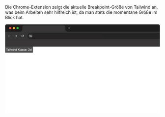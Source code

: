 Die Chrome-Extension zeigt die aktuelle Breakpoint-Größe von Tailwind an, was beim Arbeiten sehr hilfreich ist, da man stets die momentane Größe im Blick hat.




<img src="tailwindextension.png" width={400}/>

